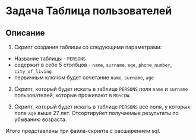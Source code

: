 # Задача Таблица пользователей

## Описание

1. Скрипт создания таблицы со следующими параметрами:
 - Название таблицы - `PERSONS`
 - содержит в себе 5 столбцов - `name`, `surname`, `age`, `phone_number`, `city_of_living`
 - первичным ключом будет сочетание `name`, `surname`, `age`
 
2. Скрипт, который будет искать в таблице `PERSONS` поля `name` и `surname` пользователей, которые проживают в `MOSCOW`.

3. Скрипт, который будет искать в таблице `PERSONS` все поля, у которых поле `age` выше 27 лет. Отсортируйет получаемые результаты по убыванию возраста.

Итого представлены три файла-скрипта с расширением sql.
